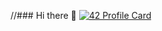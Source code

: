 //### Hi there 👋
[![42 Profile Card](https://1337-readme.vercel.app/api/profile?cursus=42cursus&dark=true&login=kid-bouh)](https://github.com/mohouyizme/1337-readme)

<!--
**karimidbouhouch/karimidbouhouch** is a ✨ _special_ ✨ repository because its `README.md` (this file) appears on your GitHub profile.

Here are some ideas to get you started:

- 🔭 I’m currently working on ...
- 🌱 I’m currently learning ...
- 👯 I’m looking to collaborate on ...
- 🤔 I’m looking for help with ...
- 💬 Ask me about ...
- 📫 How to reach me: ...
- 😄 Pronouns: ...
- ⚡ Fun fact: ...
-->
